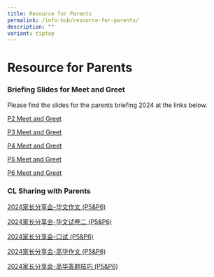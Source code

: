 ```yaml
---
title: Resource for Parents
permalink: /info-hub/resource-for-parents/
description: ""
variant: tiptap
---
```

<h1>Resource for Parents</h1>
<h3>Briefing Slides for Meet and Greet</h3>
<p>Please find the slides for the parents briefing 2024 at the links below.</p>
<p><a href="/files/Meet_Greet_P2_2024.pdf" rel="noopener noreferrer nofollow" target="_blank">P2 Meet and Greet</a>
</p>
<p><a href="/files/Meet___Greet_P3_2024.pdf" rel="noopener noreferrer nofollow" target="_blank">P3 Meet and Greet</a>
</p>
<p><a href="/files/Meet___Greet_P4_2024.pdf" rel="noopener noreferrer nofollow" target="_blank">P4 Meet and Greet</a>
</p>
<p><a href="/files/Meet___Greet_P5_2024.pdf" rel="noopener noreferrer nofollow" target="_blank">P5 Meet and Greet</a>
</p>
<p><a href="/files/Meet___Greet_P6_2024.pdf" rel="noopener noreferrer nofollow" target="_blank">P6 Meet and Greet</a>
</p>
<h3>CL Sharing with Parents</h3>
<p><a href="/files/2024____________P5_P6_.pdf" rel="noopener noreferrer nofollow" target="_blank">2024家长分享会-华文作文 (P5&amp;P6)</a>
</p>
<p><a href="/files/2024_____________P5_P6_.pdf" rel="noopener noreferrer nofollow" target="_blank">2024家长分享会-华文试卷二 (P5&amp;P6)</a>
</p>
<p><a href="/files/2024__________P5_P6_.pdf" rel="noopener noreferrer nofollow" target="_blank">2024家长分享会-口试 (P5&amp;P6)</a>
</p>
<p><a href="/files/2024____________P5_P6_2.pdf" rel="noopener noreferrer nofollow" target="_blank">2024家长分享会-高华作文 (P5&amp;P6)</a>
</p>
<p><a href="/files/2024______________P5_P6_.pdf" rel="noopener noreferrer nofollow" target="_blank">2024家长分享会-高华答题技巧 (P5&amp;P6)</a>
</p>
<p></p>